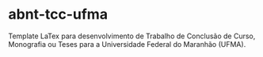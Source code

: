 # abnt-tcc-ufma
Template LaTex para desenvolvimento de Trabalho de Conclusão de Curso, Monografia ou Teses para a Universidade Federal do Maranhão (UFMA).
